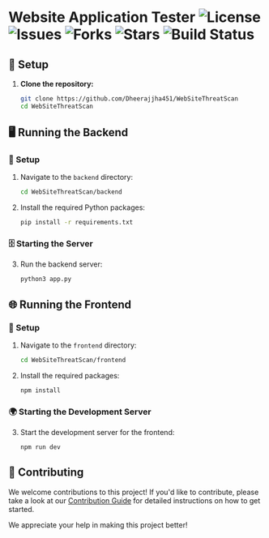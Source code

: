 # Website Application Tester ![License](https://img.shields.io/github/license/Dheerajjha451/WebSiteThreatScan) ![Issues](https://img.shields.io/github/issues/Dheerajjha451/WebSiteThreatScan) ![Forks](https://img.shields.io/github/forks/Dheerajjha451/WebSiteThreatScan) ![Stars](https://img.shields.io/github/stars/Dheerajjha451/WebSiteThreatScan) ![Build Status](https://img.shields.io/badge/build-passing-brightgreen)

## 🚀 Setup

1. **Clone the repository:**
   ```sh
   git clone https://github.com/Dheerajjha451/WebSiteThreatScan
   cd WebSiteThreatScan

## 🖥️ Running the Backend

### 🔧 Setup

1. Navigate to the `backend` directory:
   ```sh
   cd WebSiteThreatScan/backend
   
2. Install the required Python packages:
   ```sh
   pip install -r requirements.txt

### 🗄️ Starting the Server

3. Run the backend server:
   ```sh
   python3 app.py

## 🌐 Running the Frontend

### 🔧 Setup

1. Navigate to the `frontend` directory:
   ```sh
   cd WebSiteThreatScan/frontend

2. Install the required packages:
   ```sh
   npm install

### 🌍 Starting the Development Server

3. Start the development server for the frontend:
   ```sh
   npm run dev

## 🎉 Contributing

We welcome contributions to this project! If you'd like to contribute, please take a look at our [Contribution Guide](CONTRIBUTING.md) for detailed instructions on how to get started.

We appreciate your help in making this project better!
